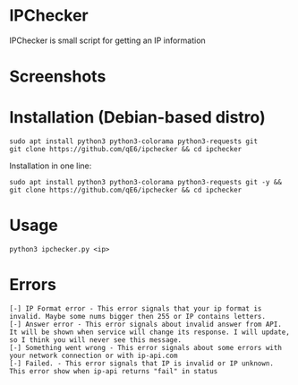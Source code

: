 # IPChecker
IPChecker is small script for getting an IP information

# Screenshots



# Installation (Debian-based distro)
```
sudo apt install python3 python3-colorama python3-requests git
git clone https://github.com/qE6/ipchecker && cd ipchecker
```
Installation in one line:
```
sudo apt install python3 python3-colorama python3-requests git -y && git clone https://github.com/qE6/ipchecker && cd ipchecker
```

# Usage
```
python3 ipchecker.py <ip>
```

# Errors
```
[-] IP Format error - This error signals that your ip format is invalid. Maybe some nums bigger then 255 or IP contains letters.
[-] Answer error - This error signals about invalid answer from API. It will be shown when service will change its response. I will update, so I think you will never see this message.
[-] Something went wrong - This error signals about some errors with your network connection or with ip-api.com
[-] Failed. - This error signals that IP is invalid or IP unknown. This error show when ip-api returns "fail" in status
